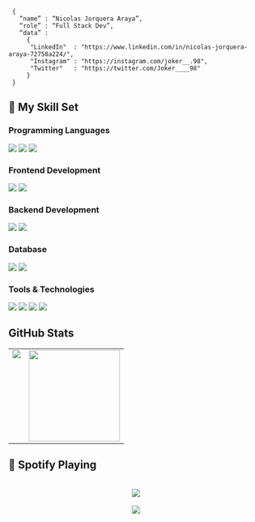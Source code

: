 ```shell
 { 
   “name” : “Nicolas Jorquera Araya”,
   “role” : “Full Stack Dev”,
   “data” : 
     { 
      "LinkedIn"  : "https://www.linkedin.com/in/nicolas-jorquera-araya-72758a224/", 
      "Instagram" : "https://instagram.com/joker__.98",
      "Twitter"   : "https://twitter.com/Joker____98"
     }
 }
```
## 🚀 My Skill Set  

### Programming Languages
<p>
  <img src="https://img.shields.io/badge/Python-14354C?style=for-the-badge&logo=python&logoColor=white">
  <img src="https://img.shields.io/badge/JavaScript-F7DF1E?style=for-the-badge&logo=javascript&logoColor=black">
  <img src="https://img.shields.io/badge/C%2B%2B-00599C?style=for-the-badge&logo=c%2B%2B&logoColor=white">
</p>

### Frontend Development
<p>
  <img src="https://img.shields.io/badge/Vue.js-35495E?style=for-the-badge&logo=vue.js&logoColor=4FC08D">
  <img src="https://img.shields.io/badge/Bootstrap-563D7C?style=for-the-badge&logo=bootstrap&logoColor=white">

</p>

### Backend Development
<p>
  <img src="https://img.shields.io/badge/Node.js-43853D?style=for-the-badge&logo=node.js&logoColor=white">
  <img src="https://img.shields.io/badge/Express.js-000000?style=for-the-badge&logo=express&logoColor=white">
</p>  
  
### Database

<p>
  <img src="https://img.shields.io/badge/MySQL-00000F?style=for-the-badge&logo=mysql&logoColor=white">
  <img src="https://img.shields.io/badge/MongoDB-4EA94B?style=for-the-badge&logo=mongodb&logoColor=white">  
</p>
 
### Tools & Technologies

<p>
  <img src="https://img.shields.io/badge/NeoVim-%2357A143.svg?&style=for-the-badge&logo=neovim&logoColor=white">
  <img src="https://img.shields.io/badge/GIT-E44C30?style=for-the-badge&logo=git&logoColor=white">
  <img src="https://img.shields.io/badge/GNU%20Bash-4EAA25?style=for-the-badge&logo=GNU%20Bash&logoColor=white">
  <img src="https://img.shields.io/badge/Ubuntu-E95420?style=for-the-badge&logo=ubuntu&logoColor=white">
</p>
  
## GitHub Stats  

<table>
  <tr>
    <td valign="top"><img src="https://github-readme-stats.vercel.app/api/top-langs/?username=njorquera98&theme=radical&card_width=450em)](https://github.com/njorquera98/njorquera98/github-readme-stats"/></td>
    <td align="center" ><img height="180em" src="https://github-readme-stats.vercel.app/api?username=njorquera98&show_icons=true&hide_border=true&&count_private=true&include_all_commits=true&theme=radical&hide_stars=false" /></td>
  </tr>
</table>

## 🎵 Spotify Playing
<br/>  

<div align="center"><img href = "https://open.spotify.com/user/nicolas.jorquera98-cl?si=9beead665b2541bb" src="https://spotify-github-profile.vercel.app/api/view?uid=nicolas.jorquera98-cl&cover_image=true&theme=default&bar_color_cover=true" /></div>  

<br/>  

<div align="center">
<img src="https://komarev.com/ghpvc/?username=njorquera98&&style=flat-square" align="center" />
</div>  

<br/>
